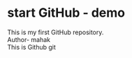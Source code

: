 # start GitHub - demo
This is my first  GitHub repository. 
<br>
Author- mahak
<br>
This is Github git
